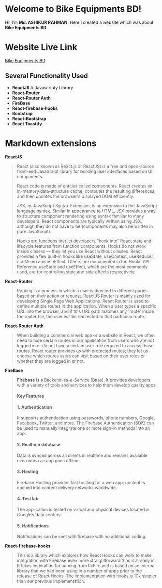 # Welcome to Bike Equipments BD!

Hi! I'm **Md. ASHIKUR RAHMAN**. Here I created a website which was about **Bike Equipments BD**.

# Website Live Link

[Bike Equipments BD](https://bike-equipments-bd.web.app/)

## Several Functionality Used

- **ReactJS** A Javascripty Library
- **React-Router**
- **React-Router Auth**
- **FireBase**
- **React-firebase-hooks**
- **Bootstrap**
- **React-Bootstrap**
- **React Toastify**

# Markdown extensions

**ReactJS**

> React (also known as React.js or ReactJS) is a free and open-source front-end JavaScript library for building user interfaces based on UI components.
>
> React code is made of entities called components.
> React creates an in-memory data-structure cache, computes the resulting differences, and then updates the browser's displayed DOM efficiently.
>
> JSX, or JavaScript Syntax Extension, is an extension to the JavaScript language syntax. Similar in appearance to HTML, JSX provides a way to structure component rendering using syntax familiar to many developers. React components are typically written using JSX, although they do not have to be (components may also be written in pure JavaScript).
>
> Hooks are functions that let developers "hook into" React state and lifecycle features from function components. Hooks do not work inside classes — they let you use React without classes. React provides a few built-in hooks like useState, useContext, useReducer , useMemo and useEffect. Others are documented in the Hooks API Reference.useState and useEffect, which are the most commonly used, are for controlling state and side effects respectively.

**React-Router**

> Routing is a process in which a user is directed to different pages based on their action or request. ReactJS Router is mainly used for developing Single Page Web Applications. React Router is used to define multiple routes in the application. When a user types a specific URL into the browser, and if this URL path matches any 'route' inside the router file, the user will be redirected to that particular route.

**React-Router Auth**

> When building a commercial web app or a website in React, we often need to hide certain routes in our application from users who are not logged in or do not have a certain user role required to access those routes.
> React router provides us with protected routes; they let us choose which routes users can visit based on their user roles or whether they are logged in or not.

**FireBase**

> **Firebase** is a Backend-as-a-Service (Baas). It provides developers with a variety of tools and services to help them develop quality apps
>
> #### Key Features
>
> #### 1. Authentication
>
> It supports authentication using passwords, phone numbers, Google, Facebook, Twitter, and more. The Firebase Authentication (SDK) can be used to manually integrate one or more sign-in methods into an app.
>
> #### 2. Realtime database
>
> Data is synced across all clients in realtime and remains available even when an app goes offline.
>
> #### 3. Hosting
>
> Firebase Hosting provides fast hosting for a web app; content is cached into content delivery networks worldwide.
>
> #### 4. Test lab
>
> The application is tested on virtual and physical devices located in Google’s data centers.
>
> #### 5. Notifications
>
> Notifications can be sent with firebase with no additional coding.

**React-firebase-hooks**

> This is a library which explores how React Hooks can work to make integration with Firebase even more straightforward than it already is. It takes inspiration for naming from RxFire and is based on an internal library that we had been using in a number of apps prior to the release of React Hooks. The implementation with hooks is 10x simpler than our previous implementation.

